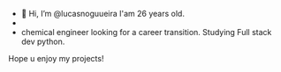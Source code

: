 - 👋 Hi, I’m @lucasnoguueira I'am 26 years old.
- 
- chemical engineer looking for a career transition. Studying Full stack dev python.

Hope u enjoy my projects!

<!---
lucasnoguueira/lucasnoguueira is a ✨ special ✨ repository because its `README.md` (this file) appears on your GitHub profile.
You can click the Preview link to take a look at your changes.
--->
